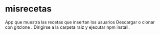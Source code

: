 # misrecetas
App que muestra las recetas que insertan los usuarios
Descargar o clonar con  gitclone .
Dirigirse a la carpeta raiz  y ejecutar npm install.
